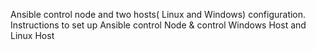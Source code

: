 Ansible control node and two hosts( Linux and Windows) configuration.
Instructions to set up Ansible control Node  & control Windows Host and Linux Host
